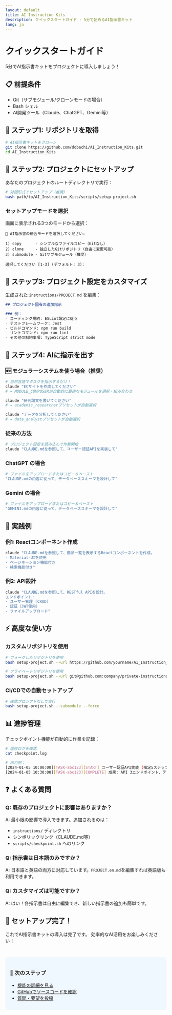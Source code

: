 ```yaml
---
layout: default
title: AI Instruction Kits
description: クイックスタートガイド - 5分で始めるAI指示書キット
lang: ja
---
```


# クイックスタートガイド

5分でAI指示書キットをプロジェクトに導入しましょう！

## 📋 前提条件

- Git（サブモジュール/クローンモードの場合）
- Bash シェル
- AI開発ツール（Claude、ChatGPT、Gemini等）

## 🚀 ステップ1: リポジトリを取得

```bash
# AI指示書キットをクローン
git clone https://github.com/dobachi/AI_Instruction_Kits.git
cd AI_Instruction_Kits
```

## 🔧 ステップ2: プロジェクトにセットアップ

あなたのプロジェクトのルートディレクトリで実行：

```bash
# 対話形式でセットアップ（推奨）
bash path/to/AI_Instruction_Kits/scripts/setup-project.sh
```

### セットアップモードを選択

画面に表示される3つのモードから選択：

```
🎯 AI指示書の統合モードを選択してください:

1) copy      - シンプルなファイルコピー（Gitなし）
2) clone     - 独立したGitリポジトリ（自由に変更可能）
3) submodule - Gitサブモジュール（推奨）

選択してください [1-3] (デフォルト: 3): 
```

## 📝 ステップ3: プロジェクト設定をカスタマイズ

生成された `instructions/PROJECT.md` を編集：

```markdown
## プロジェクト固有の追加指示

### 例：
- コーディング規約: ESLint設定に従う
- テストフレームワーク: Jest
- ビルドコマンド: npm run build
- リントコマンド: npm run lint
- その他の制約事項: TypeScript strict mode
```

## 💬 ステップ4: AIに指示を出す

### 🆕 モジュラーシステムを使う場合（推奨）
```bash
# 自然言語でタスクを指示するだけ！
claude "ECサイトを作成してください"
# → MODULE_COMPOSERが自動的に最適なモジュールを選択・組み合わせ

claude "研究論文を書いてください"
# → academic_researcherプリセットが自動選択

claude "データを分析してください"
# → data_analystプリセットが自動選択
```

### 従来の方法
```bash
# プロジェクト設定を読み込んで作業開始
claude "CLAUDE.mdを参照して、ユーザー認証APIを実装して"
```

### ChatGPT の場合
```bash
# ファイルをアップロードまたはコピー＆ペースト
"CLAUDE.mdの内容に従って、データベーススキーマを設計して"
```

### Gemini の場合
```bash
# ファイルをアップロードまたはコピー＆ペースト
"GEMINI.mdの内容に従って、データベーススキーマを設計して"
```

## 🎯 実践例

### 例1: Reactコンポーネント作成
```bash
claude "CLAUDE.mdを参照して、商品一覧を表示するReactコンポーネントを作成。
- Material-UIを使用
- ページネーション機能付き
- 検索機能付き"
```

### 例2: API設計
```bash
claude "CLAUDE.mdを参照して、RESTful APIを設計。
エンドポイント:
- ユーザー管理 (CRUD)
- 認証（JWT使用）
- ファイルアップロード"
```

## ⚡ 高度な使い方

### カスタムリポジトリを使用

```bash
# フォークしたリポジトリを使用
bash setup-project.sh --url https://github.com/yourname/AI_Instruction_Kits.git --clone

# プライベートリポジトリを使用
bash setup-project.sh --url git@github.com:company/private-instructions.git --submodule
```

### CI/CDでの自動セットアップ

```bash
# 確認プロンプトなしで実行
bash setup-project.sh --submodule --force
```

## 📊 進捗管理

チェックポイント機能が自動的に作業を記録：

```bash
# 進捗ログを確認
cat checkpoint.log

# 出力例：
[2024-01-05 10:00:00][TASK-abc123][START] ユーザー認証API実装 (推定5ステップ)
[2024-01-05 10:30:00][TASK-abc123][COMPLETE] 成果: API 3エンドポイント、テスト15個作成
```

## ❓ よくある質問

### Q: 既存のプロジェクトに影響はありますか？
A: 最小限の影響で導入できます。追加されるのは：
- `instructions/` ディレクトリ
- シンボリックリンク（CLAUDE.md等）
- `scripts/checkpoint.sh` へのリンク

### Q: 指示書は日本語のみですか？
A: 日本語と英語の両方に対応しています。`PROJECT.en.md`を編集すれば英語版も利用できます。

### Q: カスタマイズは可能ですか？
A: はい！各指示書は自由に編集でき、新しい指示書の追加も簡単です。

## 🎉 セットアップ完了！

これでAI指示書キットの導入は完了です。
効率的なAI活用をお楽しみください！

<div style="margin-top: 3em; padding: 1em; background-color: #f0f8ff; border-radius: 8px;">
  <h3>🚀 次のステップ</h3>
  <ul>
    <li><a href="features">機能の詳細を見る</a></li>
    <li><a href="https://github.com/dobachi/AI_Instruction_Kits">GitHubでソースコードを確認</a></li>
    <li><a href="https://github.com/dobachi/AI_Instruction_Kits/issues">質問・要望を投稿</a></li>
  </ul>
</div>